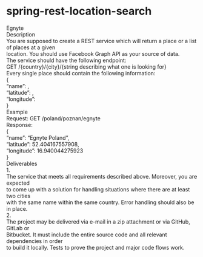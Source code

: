 # spring-rest-location-search
Egnyte</br>
Description</br>
You are supposed to create a REST service which will return a place or a list of places at a given</br>
location. You should use Facebook Graph API as your source of data.</br>
The service should have the following endpoint:</br>
GET /{country}/{city}/{string describing what one is looking for}</br>
Every single place should contain the following information:</br>
{ </br>
     “name”: <string>, </br>
     “latitude”: <float>, </br>
     “longitude”: <float> </br>
} </br>
Example</br>
Request: GET /poland/poznan/egnyte</br>
Response:</br>
{ </br>
     “name”: “Egnyte Poland”, </br>
     “latitude”: 52.404167557908, </br>
     “longitude”: 16.940044275923 </br>
} </br>
Deliverables</br>
1.</br>
The service that meets all requirements described above. Moreover, you are expected</br>
to come up with a solution for handling situations where there are at least two cities</br>
with the same name within the same country. Error handling should also be in place.</br>
2.</br>
The project may be delivered via e-mail in a zip attachment or via GitHub, GitLab or</br>
Bitbucket. It must include the entire source code and all relevant dependencies in order</br>
to build it locally. Tests to prove the project and major code flows work.</br>
